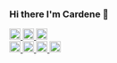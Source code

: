 ### Hi there I'm Cardene 👋

<div class="container github">
    <a href="https://github.com/cardene777">
        <img height="20" src="https://img.shields.io/github/followers/cardene777?label=follow&logo=github&style=flat" />
    </a>
    <a href="https://github.com/cardene777">
        <img height="20" src="https://img.shields.io/github/languages/code-size/:cardene777/:comnamepy" />
    </a>
    <a href="https://github.com/cardene777">
        <img height="20" src="https://img.shields.io/github/directory-file-count/:cardene777/:comnamepy" />
    </a>
</div>

<div class="container">
    <a href="http://twitter.com/cardene777">
        <img height="20" src="https://img.shields.io/twitter/follow/cardene777?label=Twitter&logo=twitter&style=flat" />
    </a>
    <a href="http://qiita.com/cardene777">
      <img height="20" src="https://qiita-badge.apiapi.app/s/cardene777/posts.svg" />
    </a>
    <a href="http://qiita.com/cardene777">
      <img height="20" src="https://qiita-badge.apiapi.app/s/cardene777/contributions.svg" />
    </a>
    <a href="http://qiita.com/cardene777">
      <img height="20" src="https://pypi/v/:comnamepy" />
    </a>
</div>
